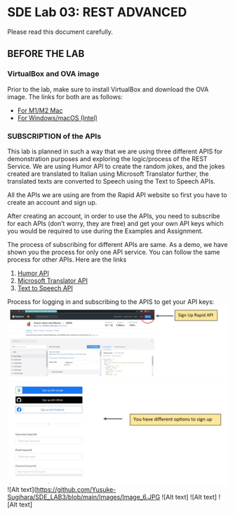 # SDE Lab 03: REST ADVANCED
Please read this document carefully. 

## BEFORE THE LAB

### VirtualBox and OVA image 
Prior to the lab, make sure to install VirtualBox and download the OVA image. The links for both are as follows:

- [For M1/M2 Mac](link_here)
- [For Windows/macOS (Intel)](link_here)

### SUBSCRIPTION of the APIs
This lab is planned in such a way that we are using three different APIS for demonstration purposes and exploring the logic/process of the REST Service. We are using Humor API to create the random jokes, and the jokes created are translated to Italian using Microsoft Translator further, the translated texts are converted to Speech using the Text to Speech APIs. 

All the APIs we are using are from the Rapid API website so first you have to create an account and sign up. 

After creating an account, in order to use the APIs, you need to subscribe for each APIs (don’t worry, they are free) and get your own API keys which you would be required to use during the Examples and Assignment. 

The process of subscribing for different APIs are same. As a demo, we have shown you the process for only one API service. You can follow the same process for other APIs. 
Here are the links  
1. [Humor API](link_here)
2. [Microsoft Translator API](link_here)
3. [Text to Speech API](link_here)

Process for logging in and subscribing to the APIS to get your API keys:
![Alt text](https://github.com/Yusuke-Sugihara/SDE_LAB3/blob/main/Images/Image_4.JPG)
![Alt text](https://github.com/Yusuke-Sugihara/SDE_LAB3/blob/main/Images/Image_5.JPG)
![Alt text](https://github.com/Yusuke-Sugihara/SDE_LAB3/blob/main/Images/Image_6.JPG
![Alt text]
![Alt text]
![Alt text]
